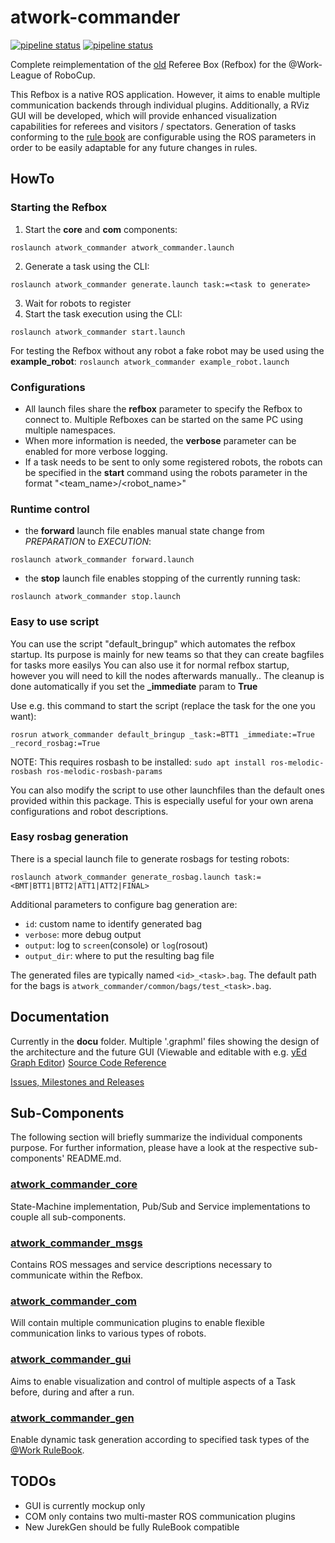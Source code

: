   # atwork-commander

  [![pipeline status](http://gitlab.robotto.cs.ovgu.de/robotto/remote/atwork_commander/badges/master/pipeline.svg)](http://gitlab.robotto.cs.ovgu.de/robotto/remote/atwork_commander/-/commits/master) 
  [![pipeline status](http://gitlab.robotto.cs.ovgu.de/robotto/remote/atwork_commander/badges/testing/pipeline.svg)](http://gitlab.robotto.cs.ovgu.de/robotto/remote/atwork_commander/-/commits/testing) 

  Complete reimplementation of the [old](https://github.com/robocup-at-work/at_work_central_factory_hub)
  Referee Box (Refbox) for the @Work-League of RoboCup.

  This Refbox is a native ROS application.
  However, it aims to enable multiple communication backends through individual plugins.
  Additionally, a RViz GUI will be developed, which will provide enhanced visualization
  capabilities for referees and visitors / spectators.
  Generation of tasks conforming to the [rule book](https://github.com/robocup-at-work/rulebook)
  are configurable using the ROS parameters in order to be easily adaptable for
  any future changes in rules.


  ## HowTo

  ### Starting the Refbox

  1. Start the __core__ and __com__ components:
  ```
  roslaunch atwork_commander atwork_commander.launch
  ```
  2. Generate a task using the CLI:
  ```
  roslaunch atwork_commander generate.launch task:=<task to generate>
  ```
  3. Wait for robots to register
  4. Start the task execution using the CLI:
  ```
  roslaunch atwork_commander start.launch
  ```

  For testing the Refbox without any robot a fake robot may be used using the **example_robot**:
  `roslaunch atwork_commander example_robot.launch`

  ### Configurations

  - All launch files share the __refbox__ parameter to specify the Refbox to connect
    to. Multiple Refboxes can be started on the same PC using multiple namespaces.
  - When more information is needed, the __verbose__ parameter can be enabled for
    more verbose logging.
  - If a task needs to be sent to only some registered robots, the robots can be
    specified in the __start__ command using the robots parameter in the format
    "<team_name>/<robot_name>"

  ### Runtime control

  - the __forward__ launch file enables manual state change from *PREPARATION* to *EXECUTION*:
  ```
  roslaunch atwork_commander forward.launch
  ```
  - the __stop__ launch file enables stopping of the currently running task:
  ```
  roslaunch atwork_commander stop.launch
  ```

### Easy to use script

You can use the script "default_bringup" which automates the refbox startup.
Its purpose is mainly for new teams so that they can create bagfiles for tasks more easilys
You can also use it for normal refbox startup, however you will need to kill the nodes afterwards manually..
The cleanup is done automatically if you set the  **_immediate** param to **True**

Use e.g. this command to start the script (replace the task for the one you want):

`rosrun atwork_commander default_bringup _task:=BTT1 _immediate:=True _record_rosbag:=True`

NOTE: This requires rosbash to be installed:
`sudo apt install ros-melodic-rosbash ros-melodic-rosbash-params`

You can also modify the script to use other launchfiles than the default ones provided within this package.
This is especially useful for your own arena configurations and robot descriptions.

### Easy rosbag generation

There is a special launch file to generate rosbags for testing robots:
```
roslaunch atwork_commander generate_rosbag.launch task:=<BMT|BTT1|BTT2|ATT1|ATT2|FINAL>
```
Additional parameters to configure bag generation are:

* `id`: custom name to identify generated bag
* `verbose`: more debug output
* `output`: log to `screen`(console) or `log`(rosout)
* `output_dir`: where to put the resulting bag file

The generated files are typically named `<id>_<task>.bag`.
The default path for the bags is `atwork_commander/common/bags/test_<task>.bag`.

## Documentation

Currently in the __docu__ folder. Multiple '.graphml' files showing the design
of the architecture and the future GUI (Viewable and editable with e.g.
[yEd Graph Editor](https://www.yworks.com/products/yed))
[Source Code Reference](https://steup.github.io/atwork-commander)

[Issues, Milestones and Releases](https://github.com/robocup-at-work/atwork-commander)

## Sub-Components

The following section will briefly summarize the individual components purpose.
For further information, please have a look at the respective sub-components' README.md.

### [atwork\_commander\_core](atwork_commander_core/README.md)

State-Machine implementation, Pub/Sub and Service implementations to couple all
sub-components.

### [atwork\_commander\_msgs](atwork_commander_msgs/README.md)

Contains ROS messages and service descriptions necessary to communicate within
the Refbox.

### [atwork\_commander\_com](atwork_commander_com/README.md)

Will contain multiple communication plugins to enable flexible communication
links to various types of robots.

### [atwork\_commander\_gui](atwork_commander_gui/README.md)

Aims to enable visualization and control of multiple aspects of a Task before,
during and after a run.

### [atwork\_commander\_gen](atwork_commander_gen/README.md)

Enable dynamic task generation according to specified task types of the
[@Work RuleBook](https://github.com/robocup-at-work/rulebook).

## TODOs

- GUI is currently mockup only
- COM only contains two multi-master ROS communication plugins
- New JurekGen should be fully RuleBook compatible

